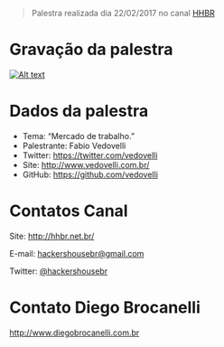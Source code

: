 > Palestra realizada dia 22/02/2017 no canal [HHBR](https://www.youtube.com/channel/UCh1xOy7SP_KyRn4wTNVvFHw)

# Gravação da palestra
[![Alt text](https://i.ytimg.com/vi/WUb1me548w0/hqdefault.jpg?custom=true&w=800&h=400&stc=true&jpg444=true&jpgq=90&sp=68&sigh=87xPKUQii8KXW2uh_Xql4iNwsjU)](https://www.youtube.com/watch?v=WUb1me548w0)

# Dados da palestra 
 - Tema: “Mercado de trabalho.”
 - Palestrante: Fabio Vedovelli
 - Twitter: https://twitter.com/vedovelli
 - Site: http://www.vedovelli.com.br/
 - GitHub: https://github.com/vedovelli

# Contatos Canal
Site: http://hhbr.net.br/

E-mail: hackershousebr@gmail.com

Twitter: [@hackershousebr](twitter.com/hackershousebr)

# Contato Diego Brocanelli
http://www.diegobrocanelli.com.br
